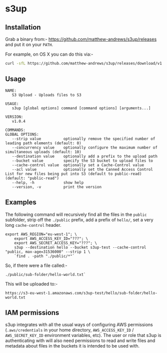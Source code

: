 # s3up

## Installation

Grab a binary from:- https://github.com/matthew-andrews/s3up/releases and put it on your `PATH`.

For example, on OS X you can do this via:-

```sh
curl -sfL https://github.com/matthew-andrews/s3up/releases/download/v1.0.4/s3up_darwin_386 -o /usr/local/bin/s3up && chmod +x /usr/local/bin/s3up
```

## Usage

```
NAME:
   S3 Upload - Uploads files to S3

USAGE:
   s3up [global options] command [command options] [arguments...]
   
VERSION:
   v1.0.4

COMMANDS:
GLOBAL OPTIONS:
   --strip value          optionally remove the specified number of leading path elements (default: 0)
   --concurrency value    optionally configure the maximum number of simultaneous uploads (default: 10)
   --destination value    optionally add a prefix to the upload path
   --bucket value         specify the S3 bucket to upload files to
   --cache-control value  optionally set a Cache-Control value
   --acl value            optionally set the Canned Access Control List for new files being put into S3 (default to public-read) (default: "public-read")
   --help, -h             show help
   --version, -v          print the version
``` 

## Examples

The following command will recursively find all the files in the `public` subfolder, strip off the `./public` prefix, add a prefix of `hello/`, set a very long `cache-control` header.

```
export AWS_REGION="eu-west-1"; \
	export AWS_ACCESS_KEY_ID="???"; \
	export AWS_SECRET_ACCESS_KEY="???"; \
	s3up --destination hello --bucket s3up-test --cache-control "public, max-age=31536000" --strip 1 \
	`find . -path "./public/*"`
```

So, if there were a file called:-

```
./public/sub-folder/hello-world.txt`
```

This will be uploaded to:-

```
https://s3-eu-west-1.amazonaws.com/s3up-test/hello/sub-folder/hello-world.txt
```

## IAM permissions

s3up integrates with all the usual ways of configuring AWS permissions (`.aws/credentials` in your home directory, `AWS_ACCESS_KEY_ID` / `AWS_SECRET_KEY_ID` environment variables, etc).  The user or role that s3up is authenticating with will also need permissions to read and write files and metadata about files in the buckets it is intended to be used with.
